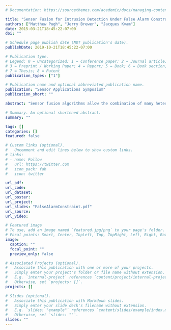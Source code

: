 ```yaml
---
# Documentation: https://sourcethemes.com/academic/docs/managing-content/

title: "Sensor Fusion for Intrusion Detection Under False Alarm Constraints"
authors: ["Matthew Pugh", "Jerry Brewer", "Jacques Kvam"]
date: 2015-03-21T18:45:22-07:00
doi: ""

# Schedule page publish date (NOT publication's date).
publishDate: 2019-10-21T18:45:22-07:00

# Publication type.
# Legend: 0 = Uncategorized; 1 = Conference paper; 2 = Journal article;
# 3 = Preprint / Working Paper; 4 = Report; 5 = Book; 6 = Book section;
# 7 = Thesis; 8 = Patent
publication_types: ["1"]

# Publication name and optional abbreviated publication name.
publication: "Sensor Applications Symposium"
publication_short: ""

abstract: "Sensor fusion algorithms allow the combination of many heterogeneous data types to make sophisticated decisions. In many situations, these algorithms give increased performance such as better detectability and/or reduced false alarm rates. To achieve these benefits, typically some system or signal model is given. This work focuses on the situation where the event signal is unknown and a false alarm criterion must be met. Specifically, the case where data from multiple passive infrared (PIR) sensors are processed to detect intrusion into a room while satisfying a false alarm constraint is analyzed. The central challenge is the space of intrusion signals is unknown and we want to quantify analytically the probability of false alarm. It is shown that this quantification is possible by estimating the background noise statistics and computing the Mahalanobis distance in the frequency domain. Using the Mahalanobis distance as the decision metric, a threshold is computed to satisfy the false alarm constraint."

# Summary. An optional shortened abstract.
summary: ""

tags: []
categories: []
featured: false

# Custom links (optional).
#   Uncomment and edit lines below to show custom links.
# links:
# - name: Follow
#   url: https://twitter.com
#   icon_pack: fab
#   icon: twitter

url_pdf:
url_code:
url_dataset:
url_poster:
url_project:
url_slides: "FalseAlarmConstraint.pdf"
url_source:
url_video:

# Featured image
# To use, add an image named `featured.jpg/png` to your page's folder. 
# Focal points: Smart, Center, TopLeft, Top, TopRight, Left, Right, BottomLeft, Bottom, BottomRight.
image:
  caption: ""
  focal_point: ""
  preview_only: false

# Associated Projects (optional).
#   Associate this publication with one or more of your projects.
#   Simply enter your project's folder or file name without extension.
#   E.g. `internal-project` references `content/project/internal-project/index.md`.
#   Otherwise, set `projects: []`.
projects: []

# Slides (optional).
#   Associate this publication with Markdown slides.
#   Simply enter your slide deck's filename without extension.
#   E.g. `slides: "example"` references `content/slides/example/index.md`.
#   Otherwise, set `slides: ""`.
slides: ""
---
```

